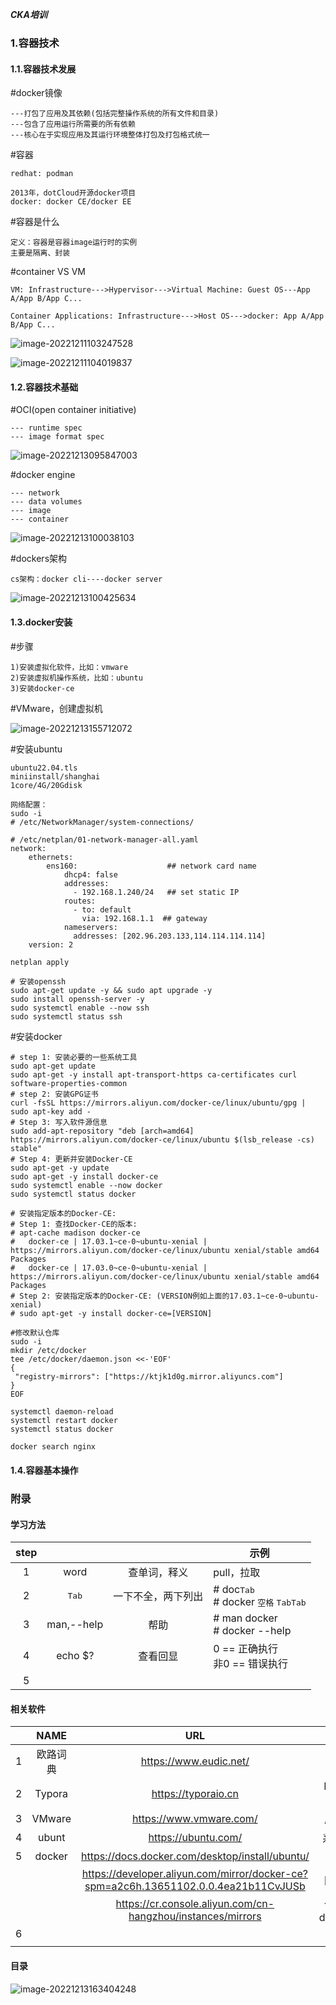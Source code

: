 ***CKA培训***
### 1.容器技术
#### 1.1.容器技术发展

#docker镜像
```
---打包了应用及其依赖(包括完整操作系统的所有文件和目录)
---包含了应用运行所需要的所有依赖
---核心在于实现应用及其运行环境整体打包及打包格式统一
```

#容器
```
redhat: podman

2013年，dotCloud开源docker项目
docker: docker CE/docker EE
```

#容器是什么
```
定义：容器是容器image运行时的实例
主要是隔离、封装
```

#container VS VM
```
VM: Infrastructure--->Hypervisor--->Virtual Machine: Guest OS---App A/App B/App C...

Container Applications: Infrastructure--->Host OS--->docker: App A/App B/App C...
```

![image-20221211103247528](cka培训截图\image-20221211103247528.png)

![image-20221211104019837](cka培训截图\image-20221211104019837.png)



#### 1.2.容器技术基础

#OCI(open container initiative)
```
--- runtime spec
--- image format spec
```

![image-20221213095847003](cka培训截图\image-20221213095847003.png)

#docker engine

```
--- network
--- data volumes
--- image
--- container
```



![image-20221213100038103](cka培训截图\image-20221213100038103.png)

#dockers架构
```
cs架构：docker cli----docker server
```

![image-20221213100425634](cka培训截图\image-20221213100425634.png)


#### 1.3.docker安装
#步骤
```
1)安装虚拟化软件，比如：vmware
2)安装虚拟机操作系统，比如：ubuntu 
3)安装docker-ce
```

#VMware，创建虚拟机

![image-20221213155712072](cka培训截图\image-20221213155712072.png)



#安装ubuntu

```
ubuntu22.04.tls
miniinstall/shanghai
1core/4G/20Gdisk
```

```
网络配置：
sudo -i
# /etc/NetworkManager/system-connections/

```

```
# /etc/netplan/01-network-manager-all.yaml
network:
    ethernets:
        ens160:                    ## network card name
            dhcp4: false
            addresses:
              - 192.168.1.240/24   ## set static IP
            routes:
              - to: default
                via: 192.168.1.1  ## gateway
            nameservers:
              addresses: [202.96.203.133,114.114.114.114]
    version: 2
```

```bash
netplan apply
```

```
# 安装openssh
sudo apt-get update -y && sudo apt upgrade -y
sudo install openssh-server -y
sudo systemctl enable --now ssh
sudo systemctl status ssh
```



#安装docker

```
# step 1: 安装必要的一些系统工具
sudo apt-get update
sudo apt-get -y install apt-transport-https ca-certificates curl software-properties-common
# step 2: 安装GPG证书
curl -fsSL https://mirrors.aliyun.com/docker-ce/linux/ubuntu/gpg | sudo apt-key add -
# Step 3: 写入软件源信息
sudo add-apt-repository "deb [arch=amd64] https://mirrors.aliyun.com/docker-ce/linux/ubuntu $(lsb_release -cs) stable"
# Step 4: 更新并安装Docker-CE
sudo apt-get -y update
sudo apt-get -y install docker-ce
sudo systemctl enable --now docker
sudo systemctl status docker

# 安装指定版本的Docker-CE:
# Step 1: 查找Docker-CE的版本:
# apt-cache madison docker-ce
#   docker-ce | 17.03.1~ce-0~ubuntu-xenial | https://mirrors.aliyun.com/docker-ce/linux/ubuntu xenial/stable amd64 Packages
#   docker-ce | 17.03.0~ce-0~ubuntu-xenial | https://mirrors.aliyun.com/docker-ce/linux/ubuntu xenial/stable amd64 Packages
# Step 2: 安装指定版本的Docker-CE: (VERSION例如上面的17.03.1~ce-0~ubuntu-xenial)
# sudo apt-get -y install docker-ce=[VERSION]
```

```
#修改默认仓库
sudo -i
mkdir /etc/docker
tee /etc/docker/daemon.json <<-'EOF'
{
 "registry-mirrors": ["https://ktjk1d0g.mirror.aliyuncs.com"]
}
EOF

systemctl daemon-reload
systemctl restart docker
systemctl status docker

docker search nginx
```





#### 1.4.容器基本操作
















































### 附录
#### 学习方法

| step |                |                    |               示例                |
| :--: | :------------: | :----------------: | --------------------------------- |
|  1   |      word      |    查单词，释义    |            pull，拉取             |
|  2   | <kbd>Tab</kbd> | 一下不全，两下列出 | # doc<kbd>Tab</kbd><br /># docker <kbd>空格</kbd> <kbd>Tab</kbd><kbd>Tab</kbd> |
|  3   |   man,--help   |        帮助        | # man docker <br># docker --help |
|  4   | echo $? | 查看回显 | 0 == 正确执行<br>非0 == 错误执行 |
|  5   |                |                    |                                   |



#### 相关软件

|      |   NAME   |                             URL                              |         FUNC          |
| :--: | :------: | :----------------------------------------------------------: | :-------------------: |
|  1   | 欧路词典 |                    https://www.eudic.net/                    |       翻译软件        |
|  2   |  Typora  |                     https://typoraio.cn                      |   MarkDown格式文档    |
|  3   |  VMware  |                   https://www.vmware.com/                    |      虚拟化软件       |
|  4   |  ubunt   |                     https://ubuntu.com/                      |      系统光盘iso      |
|  5   |  docker  |       https://docs.docker.com/desktop/install/ubuntu/        |         国外          |
|      |          | https://developer.aliyun.com/mirror/docker-ce?spm=a2c6h.13651102.0.0.4ea21b11CvJUSb |      国内阿里云       |
|      |          | https://cr.console.aliyun.com/cn-hangzhou/instances/mirrors  | 仓库加速器daemon.json |
|  6   |          |                                                              |                       |
|      |          |                                                              |                       |



#### 目录

![image-20221213163404248](cka培训截图\image-20221213163404248.png)